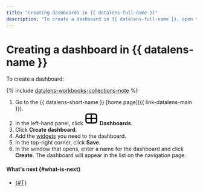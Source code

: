 ```yaml
---
title: "Creating dashboards in {{ datalens-full-name }}"
description: "To create a dashboard in {{ datalens-full-name }}, open the service home page and click Create dashboard. In the window that opens, enter a name for the dashboard. The dashboard will appear in the list on the navigation page."
---
```


# Creating a dashboard in {{ datalens-name }}

To create a dashboard:



{% include [datalens-workbooks-collections-note](../../../_includes/datalens/operations/datalens-workbooks-collections-note.md) %}


1. Go to the {{ datalens-short-name }} [home page]({{ link-datalens-main }}).
1. In the left-hand panel, click ![image](../../../_assets/datalens/dashboard-0523.svg) **Dashboards**.
1. Click **Create dashboard**.
1. Add the [widgets](../../dashboard/widget.md) you need to the dashboard.
1. In the top-right corner, click **Save**.
1. In the window that opens, enter a name for the dashboard and click **Create**. The dashboard will appear in the list on the navigation page.



#### What's next {#what-is-next}

* [{#T}](add-chart.md)
